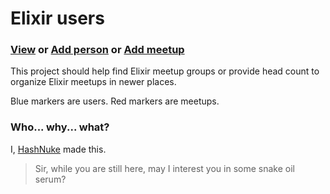 # Elixir users

### [View](https://github.com/HashNuke/elixir-users/blob/master/elixir-users.geojson) or [Add person](https://github.com/HashNuke/elixir-users/blob/master/docs/how-to-add-person.md) or [Add meetup](https://github.com/HashNuke/elixir-users/blob/master/docs/how-to-add-meetup.md)

This project should help find Elixir meetup groups or provide head count to organize Elixir meetups in newer places.

Blue markers are users. Red markers are meetups.


### Who... why... what?

I, [HashNuke](http://github.com/HashNuke) made this.

> Sir, while you are still here, may I interest you in some snake oil serum?
